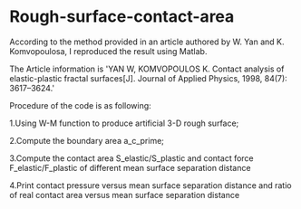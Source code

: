 # Rough-surface-contact-area
According to the method provided in an article authored by W. Yan and K. Komvopoulosa, I reproduced the result using Matlab.

The Article information is 'YAN W, KOMVOPOULOS K. Contact analysis of elastic-plastic fractal surfaces[J]. Journal of Applied Physics, 1998, 84(7): 3617–3624.'


Procedure of the code is as following: 

1.Using W-M function to produce artificial 3-D rough surface; 

2.Compute the boundary area a_c_prime; 

3.Compute the contact area S_elastic/S_plastic and contact force F_elastic/F_plastic of different mean surface separation distance 

4.Print contact pressure versus mean surface separation distance and ratio of real contact area versus mean surface separation distance

